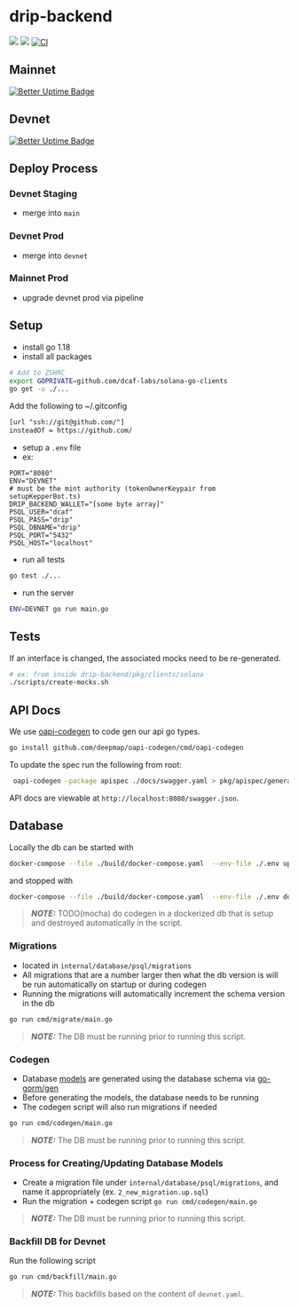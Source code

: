 # drip-backend

<a href="https://codeclimate.com/repos/62c905f4ef60b5563400002b/maintainability"><img src="https://api.codeclimate.com/v1/badges/252814ca6aba27f4dc3d/maintainability" /></a>
<a href="https://codeclimate.com/repos/62c905f4ef60b5563400002b/test_coverage"><img src="https://api.codeclimate.com/v1/badges/252814ca6aba27f4dc3d/test_coverage" /></a>
[![CI](https://github.com/dcaf-labs/drip-backend/actions/workflows/ci.yaml/badge.svg?branch=main)](https://github.com/dcaf-labs/drip-backend/actions/workflows/ci.yaml)

## Mainnet

[![Better Uptime Badge](https://betteruptime.com/status-badges/v1/monitor/goyh.svg)](https://betteruptime.com/?utm_source=status_badge)

## Devnet

[![Better Uptime Badge](https://betteruptime.com/status-badges/v1/monitor/g7cf.svg)](https://betteruptime.com/?utm_source=status_badge)

## Deploy Process

### Devnet Staging

- merge into `main`

### Devnet Prod

- merge into `devnet`

### Mainnet Prod

- upgrade devnet prod via pipeline

## Setup

- install go 1.18
- install all packages

```bash
# Add to ZSHRC
export GOPRIVATE=github.com/dcaf-labs/solana-go-clients
go get -u ./...
```

Add the following to ~/.gitconfig

```txt
[url "ssh://git@github.com/"]
insteadOf = https://github.com/
```

- setup a `.env` file
- ex:

```env
PORT="8080"
ENV="DEVNET"
# must be the mint authority (tokenOwnerKeypair from setupKepperBot.ts)
DRIP_BACKEND_WALLET="[some byte array]"
PSQL_USER="dcaf"
PSQL_PASS="drip"
PSQL_DBNAME="drip"
PSQL_PORT="5432"
PSQL_HOST="localhost"
```

- run all tests

```bash
go test ./...
```

- run the server

```bash
ENV=DEVNET go run main.go
```

## Tests

If an interface is changed, the associated mocks need to be re-generated.

```bash
# ex: from inside drip-backend/pkg/clients/solana
./scripts/create-mocks.sh
```

## API Docs

We use [oapi-codegen](https://github.com/deepmap/oapi-codegen) to code gen our api go types.

```bash
go install github.com/deepmap/oapi-codegen/cmd/oapi-codegen
```

To update the spec run the following from root:

```bash
 oapi-codegen -package apispec ./docs/swagger.yaml > pkg/apispec/generated.go
```

API docs are viewable at `http://localhost:8080/swagger.json`.

## Database

Locally the db can be started with

```bash
docker-compose --file ./build/docker-compose.yaml  --env-file ./.env up
```

and stopped with

```bash
docker-compose --file ./build/docker-compose.yaml  --env-file ./.env down
```

> **_NOTE:_** TODO(mocha) do codegen in a dockerized db that is setup and destroyed automatically in the script.

### Migrations

- located in `internal/database/psql/migrations`
- All migrations that are a number larger then what the db version is will be run automatically on startup or during codegen
- Running the migrations will automatically increment the schema version in the db

```bash
go run cmd/migrate/main.go
```

> **_NOTE:_** The DB must be running prior to running this script.

### Codegen

- Database [models](app/internal/data/psql/generated) are generated using the database schema via [go-gorm/gen](https://github.com/go-gorm/gen)
- Before generating the models, the database needs to be running
- The codegen script will also run migrations if needed

```bash
go run cmd/codegen/main.go
```

> **_NOTE:_** The DB must be running prior to running this script.

### Process for Creating/Updating Database Models

- Create a migration file under `internal/database/psql/migrations`, and name it appropriately (ex. `2_new_migration.up.sql`)
- Run the migration + codegen script `go run cmd/codegen/main.go`

> **_NOTE:_** The DB must be running prior to running this script.

### Backfill DB for Devnet

Run the following script

```bash
go run cmd/backfill/main.go
```

> **_NOTE:_** This backfills based on the content of `devnet.yaml`.
